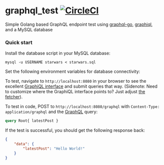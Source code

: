 # graphql_test [![CircleCI](https://circleci.com/gh/danesparza/graphql_test.svg?style=svg)](https://circleci.com/gh/danesparza/graphql_test)
Simple Golang based GraphQL endpoint test using [graphql-go](https://github.com/graphql-go/graphql), [graphiql](https://github.com/graphql/graphiql), and a MySQL database

### Quick start
Install the database script in your MySQL database:
```
mysql -u USERNAME starwars < starwars.sql
```

Set the following environment variables for database connectivity:

To test, navigate to `http://localhost:8080` in your browser to see the excellent [GraphiQL interface](https://github.com/graphql/graphiql) and submit queries that way.  (Sidenote: Need to customize where the GraphiQL interface points to?  Just adjust [the fetcher](https://github.com/danesparza/graphql_test/blob/master/static/index.html#L96)).

To test in code, POST to `http://localhost:8080/graphql` with `Content-Type: application/graphql` and the [GraphQL](http://graphql.org/learn/) query:
```graphql
query Root{ latestPost }
```

If the test is successful, you should get the following response back:
```json
{
	"data": {
		"latestPost": "Hello World!"
	}
}
```

